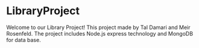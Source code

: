 # LibraryProject
Welcome to our Library Project!
This project made by Tal Damari and Meir Rosenfeld.
The project includes Node.js express technology and MongoDB for data base.
